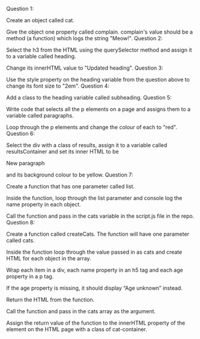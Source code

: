 Question 1:

Create an object called cat.

Give the object one property called complain. complain's value should be a method (a function) which logs the string "Meow!".
Question 2:

Select the h3 from the HTML using the querySelector method and assign it to a variable called heading.

Change its innerHTML value to "Updated heading".
Question 3:

Use the style property on the heading variable from the question above to change its font size to "2em".
Question 4:

Add a class to the heading variable called subheading.
Question 5:

Write code that selects all the p elements on a page and assigns them to a variable called paragraphs.

Loop through the p elements and change the colour of each to "red".
Question 6:

Select the div with a class of results, assign it to a variable called resultsContainer and set its inner HTML to be <p>New paragraph</p> and its background colour to be yellow.
Question 7:

Create a function that has one parameter called list.

Inside the function, loop through the list parameter and console log the name property in each object.

Call the function and pass in the cats variable in the script.js file in the repo.
Question 8:

Create a function called createCats. The function will have one parameter called cats.

Inside the function loop through the value passed in as cats and create HTML for each object in the array.

Wrap each item in a div, each name property in an h5 tag and each age property in a p tag.

If the age property is missing, it should display “Age unknown” instead.

Return the HTML from the function.

Call the function and pass in the cats array as the argument.

Assign the return value of the function to the innerHTML property of the element on the HTML page with a class of cat-container.
